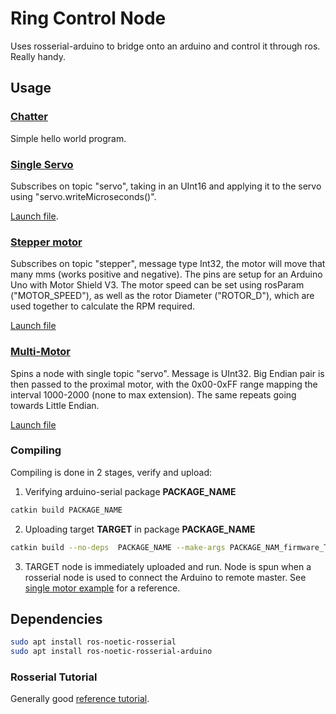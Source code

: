 # Ring Control Node

Uses rosserial-arduino to bridge onto an arduino and control it through ros. Really handy.

## Usage

### [Chatter](firmware/chatter.cpp)

Simple hello world program.

### [Single Servo](firmware/single_servo.cpp)

Subscribes on topic "servo", taking in an UInt16 and applying it to the servo using "servo.writeMicroseconds()".

[Launch file](launch/single_linact.launch).

### [Stepper motor](firmware/stepper.cpp)

Subscribes on topic "stepper", message type Int32, the motor will move that many mms (works positive and negative). The pins are setup for an Arduino Uno with Motor Shield V3. The motor speed can be set using rosParam ("MOTOR_SPEED"), as well as the rotor Diameter ("ROTOR_D"), which are used together to calculate the RPM required.

[Launch file](launch/stepper.launch)

### [Multi-Motor](firmware/multi_lin_act.cpp)

Spins a node with single topic "servo". Message is UInt32.
Big Endian pair is then passed to the proximal motor, with the 0x00-0xFF range mapping the interval 1000-2000 (none to max extension).
The same repeats going towards Little Endian.

[Launch file](launch/multi_linact.launch)

### Compiling

Compiling is done in 2 stages, verify and upload:

1. Verifying arduino-serial package **PACKAGE_NAME**

``` bash
catkin build PACKAGE_NAME
```

2. Uploading target **TARGET** in package **PACKAGE_NAME**

``` bash
catkin build --no-deps  PACKAGE_NAME --make-args PACKAGE_NAM_firmware_TARGET-upload
```

3. TARGET node is immediately uploaded and run. Node is spun when a rosserial node is used to connect the Arduino to remote master. See [single motor example](launch/single_linact.launch) for a reference.

## Dependencies

```bash
sudo apt install ros-noetic-rosserial
sudo apt install ros-noetic-rosserial-arduino
```

### Rosserial Tutorial

Generally good [reference tutorial](http://wiki.ros.org/rosserial_arduino/Tutorials/CMake).
